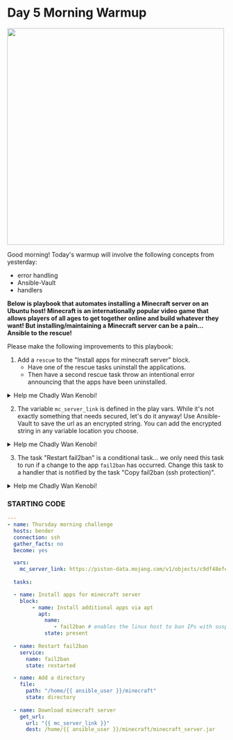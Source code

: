 # Day 5 Morning Warmup

<img src="https://geekflare.com/wp-content/uploads/2021/10/minecraft-hosting-vultr.png" width="500"/>

Good morning! Today's warmup will involve the following concepts from yesterday:

- error handling
- Ansible-Vault
- handlers

**Below is playbook that automates installing a Minecraft server on an Ubuntu host! Minecraft is an internationally popular video game that allows players of all ages to get together online and build whatever they want! But installing/maintaining a Minecraft server can be a pain... Ansible to the rescue!**

Please make the following improvements to this playbook:

1. Add a `rescue` to the "Install apps for minecraft server" block. 
    - Have one of the rescue tasks uninstall the applications. 
    - Then have a second rescue task throw an intentional error announcing that the apps have been uninstalled.

  <details>
  <summary>Help me Chadly Wan Kenobi!</summary>

  ```yaml
    - name: Install apps for minecraft server
      block:
          - name: Install additional apps via apt
            apt:
              name:
                 - fail2ban # enables the linux host to ban IPs with suspicious SSH activity
              state: present
      rescue:
        - name: first
          apt:
            name: fail2ban
            state: absent
        - name: second
          fail:
            msg: "Error in installing application! Uninstalled, exiting..."
  ```

  </details>

2. The variable `mc_server_link` is defined in the play vars. While it's not exactly something that needs secured, let's do it anyway! Use Ansible-Vault to save the url as an encrypted string. You can add the encrypted string in any variable location you choose.

  <details>
  <summary>Help me Chadly Wan Kenobi!</summary>

  ```yaml
  ansible-vault encrypt_string "https://piston-data.mojang.com/v1/objects/c9df48efed58511cdd0213c56b9013a7b5c9ac1f/server.jar" --name "mc_server_link"
  ```

  </details>

3. The task "Restart fail2ban" is a conditional task... we only need this task to run if a change to the app `fail2ban` has occurred. Change this task to a handler that is notified by the task "Copy fail2ban (ssh protection)".

  <details>
  <summary>Help me Chadly Wan Kenobi!</summary>

  ```yaml
  tasks:

    - name: Copy fail2ban (ssh protection)
      copy:
        content: "get off my dang server"
        dest: jail.conf
      notify:
        - Restart fail2ban

  handlers:

    - name: Restart fail2ban
      service:
        name: fail2ban
        state: restarted
  ```

  </details>
  
### STARTING CODE
  
```yaml
---
- name: Thursday morning challenge
  hosts: bender
  connection: ssh
  gather_facts: no
  become: yes

  vars:
    mc_server_link: https://piston-data.mojang.com/v1/objects/c9df48efed58511cdd0213c56b9013a7b5c9ac1f/server.jar
    
  tasks:

  - name: Install apps for minecraft server
    block:
        - name: Install additional apps via apt
          apt:
            name:
               - fail2ban # enables the linux host to ban IPs with suspicious SSH activity
            state: present
         
  - name: Restart fail2ban
    service:
      name: fail2ban
      state: restarted

  - name: Add a directory
    file:
      path: "/home/{{ ansible_user }}/minecraft"
      state: directory
      
  - name: Download minecraft server
    get_url:
      url: "{{ mc_server_link }}"
      dest: /home/{{ ansible_user }}/minecraft/minecraft_server.jar
```
